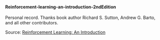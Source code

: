 #### Reinforcement-learning-an-introduction-2ndEdition
Personal record. Thanks book author Richard S. Sutton, Andrew G. Barto, and all other contributors.

Source: [Reinforcement Learning: An Introduction](http://incompleteideas.net/book/the-book-2nd.html)
